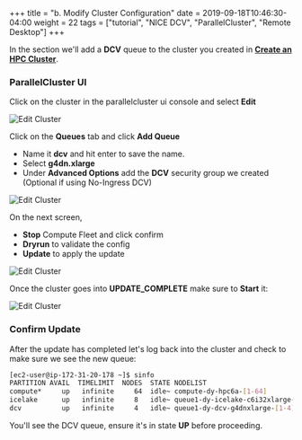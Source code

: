 +++
title = "b. Modify Cluster Configuration"
date = 2019-09-18T10:46:30-04:00
weight = 22
tags = ["tutorial", "NICE DCV", "ParallelCluster", "Remote Desktop"]
+++


In the section we'll add a **DCV** queue to the cluster you created in [**Create an HPC Cluster**](/03-hpc-aws-parallelcluster-workshop.html). 

### ParallelCluster UI

Click on the cluster in the parallelcluster ui console and select **Edit**

![Edit Cluster](/images/pcluster/pcmanager-edit.png)

Click on the **Queues** tab and click **Add Queue**

* Name it **dcv** and hit enter to save the name.
* Select **g4dn.xlarge**
* Under **Advanced Options** add the **DCV** security group we created (Optional if using No-Ingress DCV)

![Edit Cluster](/images/nice-dcv/pcmanager-dcvqueue.png)

On the next screen, 

* **Stop** Compute Fleet and click confirm
* **Dryrun** to validate the config
* **Update** to apply the update

![Edit Cluster](/images/pcluster/pcmanager-edit-2.png)

Once the cluster goes into **UPDATE_COMPLETE** make sure to **Start** it:

![Edit Cluster](/images/pcluster/pcmanager-edit-3.png)

### Confirm Update

After the update has completed let's log back into the cluster and check to make sure we see the new queue:

```bash
[ec2-user@ip-172-31-20-178 ~]$ sinfo
PARTITION AVAIL  TIMELIMIT  NODES  STATE NODELIST
compute*     up   infinite     64  idle~ compute-dy-hpc6a-[1-64]
icelake      up   infinite     8   idle~ queue1-dy-icelake-c6i32xlarge-[1-8]
dcv          up   infinite     4   idle~ queue1-dy-dcv-g4dnxlarge-[1-4]
```

You'll see the DCV queue, ensure it's in state **UP** before proceeding.
